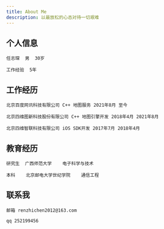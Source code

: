 ```yaml
---
title: About Me
description: 以最放松的心态对待一切艰难
---
```


## 个人信息

    任志琛  男  30岁

    工作经验  5年
    
## 工作经历

    北京百度网讯科技有限公司 C++ 地图服务 2021年8月 至今
    
    北京四维图新科技股份有限公司 C++ 地图引擎开发 2018年4月 2021年8月

    北京四维智联科技有限公司 iOS SDK开发 2017年7月 2018年4月    

## 教育经历

    研究生  广西师范大学    电子科学与技术

    本科    北京邮电大学世纪学院    通信工程

## 联系我

    邮箱 renzhichen2012@163.com

    qq 252199456
